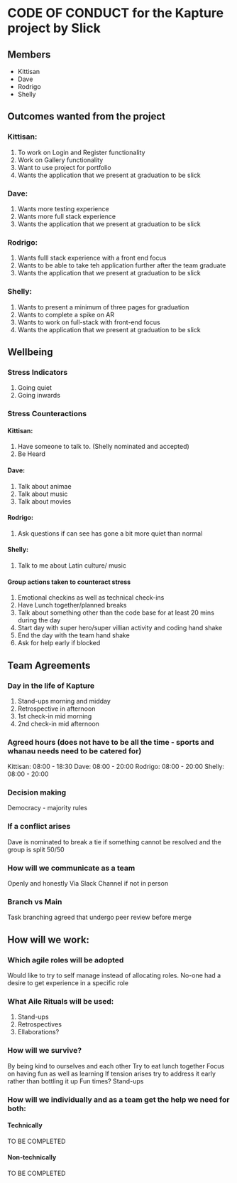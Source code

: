 # CODE OF CONDUCT for the Kapture project by Slick

## Members
- Kittisan 
- Dave
- Rodrigo
- Shelly

## Outcomes wanted from the project

### Kittisan:
1. To work on Login and Register functionality
2. Work on Gallery functionality
3. Want to use project for portfolio
4. Wants the application that we present at graduation to be slick

### Dave:
1. Wants more testing experience
2. Wants more full stack experience
3. Wants the application that we present at graduation to be slick

### Rodrigo:
1. Wants fulll stack experience with a front end focus
2. Wants to be able to take teh application further after the team graduate
3. Wants the application that we present at graduation to be slick 

### Shelly:
1. Wants to present a minimum of three pages for graduation
2. Wants to complete a spike on AR
3. Wants to work on full-stack with front-end focus
4. Wants the application that we present at graduation to be slick

## Wellbeing

### Stress Indicators
1. Going quiet
2. Going inwards

### Stress Counteractions

#### Kittisan:
1. Have someone to talk to. (Shelly nominated and accepted)
2. Be Heard

#### Dave:
1. Talk about animae
2. Talk about music
3. Talk about movies

#### Rodrigo:
1. Ask questions if can see has gone a bit more quiet than normal

#### Shelly:
1. Talk to me about Latin culture/ music

#### Group actions taken to counteract stress
1. Emotional checkins as well as technical check-ins
2. Have Lunch together/planned breaks
3. Talk about something other than the code base for at least 20 mins during the day
4. Start day with super hero/super villian activity and coding hand shake
5. End the day with the team hand shake
6. Ask for help early if blocked

## Team Agreements
### Day in the life of Kapture
1. Stand-ups morning and midday
2. Retrospective in afternoon
3. 1st check-in mid morning
4. 2nd check-in mid afternoon

### Agreed hours (does not have to be all the time - sports and whanau needs need to be catered for)
Kittisan: 08:00 - 18:30
Dave: 08:00 - 20:00
Rodrigo: 08:00 - 20:00
Shelly: 08:00 - 20:00

### Decision making
Democracy - majority rules

### If a conflict arises
Dave is nominated to break a tie if something cannot be resolved and the group is split 50/50

### How will we communicate as a team
Openly and honestly
Via Slack Channel if not in person

### Branch vs Main
Task branching agreed that undergo peer review before merge

## How will we work:
### Which agile roles will be adopted
Would like to try to self manage instead of allocating roles.  No-one had a desire to get experience in a specific role

### What Aile Rituals will be used:
1. Stand-ups
2. Retrospectives
3. Ellaborations?

### How will we survive?
By being kind to ourselves and each other
Try to eat lunch together
Focus on having fun as well as learning
If tension arises try to address it early rather than bottling it up
Fun times?  Stand-ups

### How will we individually and as a team get the help we need for both:
#### Technically 
TO BE COMPLETED

#### Non-technically
TO BE COMPLETED


